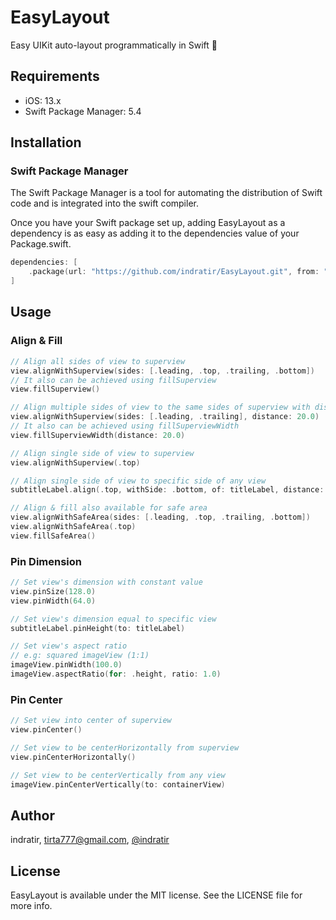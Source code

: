 # EasyLayout

Easy UIKit auto-layout programmatically in Swift 🚀

## Requirements
- iOS: 13.x
- Swift Package Manager: 5.4

## Installation
### Swift Package Manager
The Swift Package Manager is a tool for automating the distribution of Swift code and is integrated into the swift compiler.

Once you have your Swift package set up, adding EasyLayout as a dependency is as easy as adding it to the dependencies value of your Package.swift.
```swift
dependencies: [
    .package(url: "https://github.com/indratir/EasyLayout.git", from: "1.0.0")
]
```

## Usage
### Align & Fill
```swift
// Align all sides of view to superview
view.alignWithSuperview(sides: [.leading, .top, .trailing, .bottom])
// It also can be achieved using fillSuperview
view.fillSuperview()

// Align multiple sides of view to the same sides of superview with distance
view.alignWithSuperview(sides: [.leading, .trailing], distance: 20.0)
// It also can be achieved using fillSuperviewWidth
view.fillSuperviewWidth(distance: 20.0)

// Align single side of view to superview
view.alignWithSuperview(.top)

// Align single side of view to specific side of any view
subtitleLabel.align(.top, withSide: .bottom, of: titleLabel, distance: 8.0)

// Align & fill also available for safe area
view.alignWithSafeArea(sides: [.leading, .top, .trailing, .bottom])
view.alignWithSafeArea(.top)
view.fillSafeArea()
```

### Pin Dimension
```swift
// Set view's dimension with constant value
view.pinSize(128.0)
view.pinWidth(64.0)

// Set view's dimension equal to specific view
subtitleLabel.pinHeight(to: titleLabel)

// Set view's aspect ratio
// e.g: squared imageView (1:1)
imageView.pinWidth(100.0)
imageView.aspectRatio(for: .height, ratio: 1.0)
```

### Pin Center
```swift
// Set view into center of superview
view.pinCenter()

// Set view to be centerHorizontally from superview
view.pinCenterHorizontally()

// Set view to be centerVertically from any view
imageView.pinCenterVertically(to: containerView)
```

## Author
indratir, tirta777@gmail.com, [@indratir](https://twitter.com/indratir)

## License
EasyLayout is available under the MIT license. See the LICENSE file for more info.